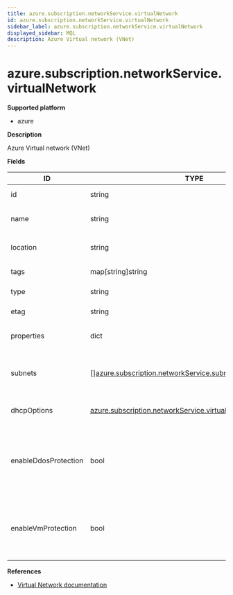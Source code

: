```yaml
---
title: azure.subscription.networkService.virtualNetwork
id: azure.subscription.networkService.virtualNetwork
sidebar_label: azure.subscription.networkService.virtualNetwork
displayed_sidebar: MQL
description: Azure Virtual network (VNet)
---
```


# azure.subscription.networkService.virtualNetwork

**Supported platform**

- azure

**Description**

Azure Virtual network (VNet)

**Fields**

| ID                   | TYPE                                                                                                                            | DESCRIPTION                                                                                     |
| -------------------- | ------------------------------------------------------------------------------------------------------------------------------- | ----------------------------------------------------------------------------------------------- |
| id                   | string                                                                                                                          | Virtual Network ID                                                                              |
| name                 | string                                                                                                                          | Virtual Network name                                                                            |
| location             | string                                                                                                                          | Virtual Network location                                                                        |
| tags                 | map[string]string                                                                                                               | Virtual Network tags                                                                            |
| type                 | string                                                                                                                          | Virtual Network type                                                                            |
| etag                 | string                                                                                                                          | Virtual Network etag                                                                            |
| properties           | dict                                                                                                                            | Virtual Network properties                                                                      |
| subnets              | &#91;&#93;[azure.subscription.networkService.subnet](azure.subscription.networkservice.subnet.md)                               | List of subnets within the virtual network                                                      |
| dhcpOptions          | [azure.subscription.networkService.virtualNetwork.dhcpOptions](azure.subscription.networkservice.virtualnetwork.dhcpoptions.md) | Virtual Network DHCP options                                                                    |
| enableDdosProtection | bool                                                                                                                            | Indicates if DDoS protection is enabled for all the protected resources in the virtual network. |
| enableVmProtection   | bool                                                                                                                            | Indicates if VM protection is enabled for all the subnets in the virtual network                |

**References**

- [Virtual Network documentation](https://learn.microsoft.com/en-us/azure/virtual-network/)
